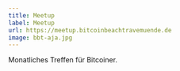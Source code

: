 ```yaml
---
title: Meetup
label: Meetup
url: https://meetup.bitcoinbeachtravemuende.de
image: bbt-aja.jpg
---
```


Monatliches Treffen für Bitcoiner.
